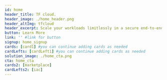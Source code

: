 ```yaml
---
id: home
header_title: TF cloud.
header_image: ./home_header.png
header_altImg: tfcloud
header_excerpt: Scale your workloads limitlessly in a secure end-to-end environment.
button: Learn More
link: '' #link for button
signup: home_signup
cards: [card1] #you can continue adding cards as needed
cardLefts: [cardLeft1] #you can continue adding cards as needed
solution_image: ./home_cta.png
cta: home_cta
cards2: [marketplace]
cardLefts2: [iac]
---
```

